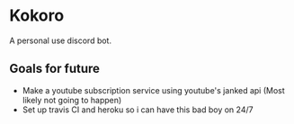 # Kokoro

A personal use discord bot.

## Goals for future
* Make a youtube subscription service using youtube's janked api (Most likely not going to happen)
* Set up travis CI and heroku so i can have this bad boy on 24/7